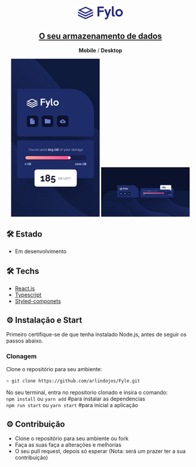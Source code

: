 <p align="center">
  <a href="https://anuraghazra.github.io/">
   <img alt="Fyle" src="https://github.com/arlindojos/Fyle/blob/master/src/assets/images/logo-blue.svg" width="120" />
   <h2 align="center">O seu armazenamento de dados</h2>
  </a>
</p>

<p align="center"><b>Mobile</b> / <b>Desktop</b></p>

<p align="center">
  <img src="https://github.com/arlindojos/Fyle/blob/master/src/assets/images/screen/mobile-design.jpg" alt="Mobile" width="47%" />
  <img src="https://github.com/arlindojos/Fyle/blob/master/src/assets/images/screen/desktop-design.jpg" alt="Desktop" width="47%" />
</p>

## 🛠 Estado
 - Em desenvolvimento

## 🛠 Techs
 - [React.js](https://pt-br.reactjs.org/)
 - [Typescript](https://www.typescriptlang.org/)
 - [Styled-componets](https://github.com/styled-components/styled-components) 
 
## ⚙ Instalação e Start
Primeiro certifique-se de que tenha instalado Node.js, antes de seguir os passos abaixo.

### Clonagem
Clone o repositório para seu ambiente:

```bash
> git clone https://github.com/arlindojos/Fyle.git
```

No seu terminal, entra no repositorio clonado e insira o comando: 
<br />`npm install`  ou `yarn add` #para instalar as dependencias
<br />`npm run start`  ou `yarn start`  #para inicial a aplicação

## ⚙ Contribuição 
- Clone o repositório para seu ambiente ou fork
- Faça as suas faça a alterações e melhorias
- O seu pull request, depois só esperar (Nota: será um prazer ter a sua contribuição)
